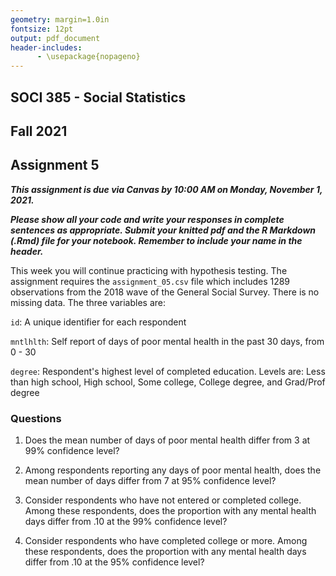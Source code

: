 ```yaml
---
geometry: margin=1.0in
fontsize: 12pt
output: pdf_document
header-includes:
      - \usepackage{nopageno}
---
```


## SOCI 385 - Social Statistics
## Fall 2021
## Assignment 5

***This assignment is due via Canvas by 10:00 AM on Monday, November 1, 2021.***

***Please show all your code and write your responses in complete sentences as appropriate. Submit your knitted pdf and the R Markdown (.Rmd) file for your notebook. Remember to include your name in the header.***

This week you will continue practicing with hypothesis testing. The assignment requires the `assignment_05.csv` file which includes 1289 observations from the 2018 wave of the General Social Survey. There is no missing data. The three variables are:

`id`: A unique identifier for each respondent

`mntlhlth`: Self report of days of poor mental health in the past 30 days, from 0 - 30

`degree`: Respondent's highest level of completed education. Levels are: Less than high school, High school, Some college, College degree, and Grad/Prof degree


### Questions

1. Does the mean number of days of poor mental health differ from 3 at 99% confidence level?

2. Among respondents reporting any days of poor mental health, does the mean number of days differ from 7 at 95% confidence level?

3. Consider respondents who have not entered or completed college. Among these respondents, does the proportion with any mental health days differ from .10 at the 99% confidence level?

4. Consider respondents who have completed college or more. Among these respondents, does the proportion with any mental health days differ from .10 at the 95% confidence level?